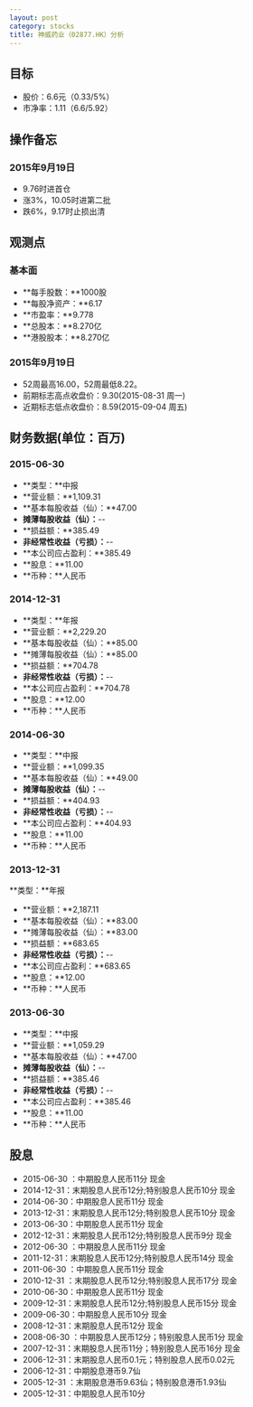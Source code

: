```yaml
---
layout: post
category: stocks
title: 神威药业（02877.HK）分析
---
```


## 目标 ##

- 股价：6.6元（0.33/5%）
- 市净率：1.11（6.6/5.92）

## 操作备忘 ##

### 2015年9月19日 ###

- 9.76时进首仓
- 涨3%，10.05时进第二批
- 跌6%，9.17时止损出清

## 观测点 ##

### 基本面 ###

- **每手股数：**1000股
- **每股净资产：**6.17
- **市盈率：**9.778
- **总股本：**8.270亿
- **港股股本：**8.270亿

### 2015年9月19日 ###

- 52周最高16.00，52周最低8.22。
- 前期标志高点收盘价：9.30(2015-08-31 周一)
- 近期标志低点收盘价：8.59(2015-09-04 周五)

## 财务数据(单位：百万) ##

### 2015-06-30 ###

- **类型：**中报
- **营业额：**1,109.31
- **基本每股收益（仙）：**47.00
- **摊薄每股收益（仙）：**--
- **损益额：**385.49
- **非经常性收益（亏损）：**--
- **本公司应占盈利：**385.49
- **股息：**11.00
- **币种：**人民币

### 2014-12-31 ###

- **类型：**年报
- **营业额：**2,229.20
- **基本每股收益（仙）：**85.00
- **摊薄每股收益（仙）：**85.00
- **损益额：**704.78
- **非经常性收益（亏损）：**--
- **本公司应占盈利：**704.78
- **股息：**12.00
- **币种：**人民币

### 2014-06-30 ###

- **类型：**中报
- **营业额：**1,099.35
- **基本每股收益（仙）：**49.00
- **摊薄每股收益（仙）：**--
- **损益额：**404.93
- **非经常性收益（亏损）：**--
- **本公司应占盈利：**404.93
- **股息：**11.00
- **币种：**人民币

### 2013-12-31 ###

**类型：**年报
- **营业额：**2,187.11
- **基本每股收益（仙）：**83.00
- **摊薄每股收益（仙）：**83.00
- **损益额：**683.65
- **非经常性收益（亏损）：**--
- **本公司应占盈利：**683.65
- **股息：**12.00
- **币种：**人民币

### 2013-06-30 ###

- **类型：**中报
- **营业额：**1,059.29
- **基本每股收益（仙）：**47.00
- **摊薄每股收益（仙）：**--
- **损益额：**385.46
- **非经常性收益（亏损）：**--
- **本公司应占盈利：**385.46
- **股息：**11.00
- **币种：**人民币

## 股息 ##

- 2015-06-30	：中期股息人民币11分	现金
- 2014-12-31：末期股息人民币12分;特别股息人民币10分	现金
- 2014-06-30：中期股息人民币11分	现金
- 2013-12-31：末期股息人民币12分;特别股息人民币10分	现金
- 2013-06-30：中期股息人民币11分	现金
- 2012-12-31：末期股息人民币12分;特别股息人民币9分	现金
- 2012-06-30	：中期股息人民币11分	现金
- 2011-12-31：末期股息人民币12分;特别股息人民币14分	现金
- 2011-06-30	：中期股息人民币11分	现金
- 2010-12-31	：末期股息人民币12分;特别股息人民币17分	现金
- 2010-06-30：中期股息人民币11分	现金
- 2009-12-31：末期股息人民币12分;特别股息人民币15分	现金
- 2009-06-30：中期股息人民币10分	现金
- 2008-12-31：末期股息人民币12分	现金
- 2008-06-30	：中期股息人民币12分；特别股息人民币1分	现金
- 2007-12-31：末期股息人民币11分；特别股息人民币16分	现金
- 2006-12-31：末期股息人民币0.1元；特别股息人民币0.02元
- 2006-12-31：中期股息港币9.7仙
- 2005-12-31	：末期股息港币9.63仙；特别股息港币1.93仙
- 2005-12-31：中期股息人民币10分

